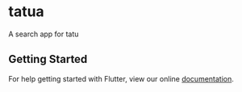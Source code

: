 # tatua

A search app for tatu

## Getting Started

For help getting started with Flutter, view our online
[documentation](https://flutter.io/).
